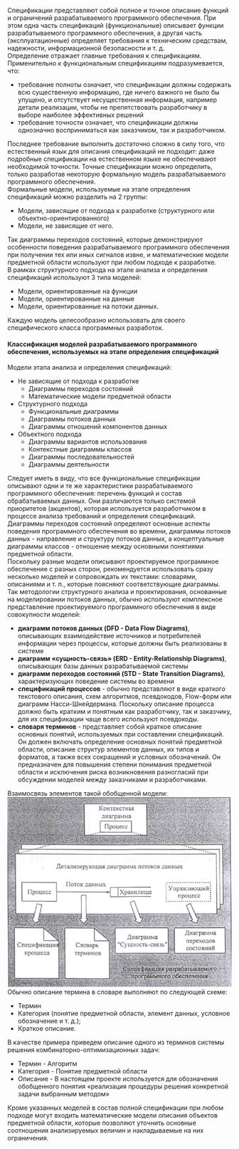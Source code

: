 Спецификации представляют собой полное и точное описание функций и ограничений разрабатываемого программного обеспечения. При этом одна часть спецификаций (функциональные) описывает функции разрабатываемого программного обеспечения, а другая часть (эксплуатационные) определяет требования к техническим средствам, надежности, информационной безопасности и т. д.  
Определение отражает главные требования к спецификациям. Применительно к
функциональным спецификациям подразумевается, что:
- требование полноты означает, что спецификации должны содержать всю существенную информацию, где ничего важного не было бы упущено, и отсутствует несущественная информация, например детали реализации, чтобы не препятствовать разработчику в выборе наиболее эффективных решений
- требование точности означает, что спецификации должны однозначно восприниматься как заказчиком, так и разработчиком.
  
Последнее требование выполнить достаточно сложно в силу того, что естественный язык для описания спецификаций не подходит: даже подробные спецификации на естественном языке не обеспечивают необходимой точности. Точные спецификации можно определить, только разработав некоторую формальную модель разрабатываемого программного обеспечения.  
Формальные модели, используемые на этапе определения спецификаций можно разделить на 2 группы: 
- Модели, зависящие от подхода к разработке (структурного или объектно-ориентированного)
- Модели, не зависящие от него. 
  
Так диаграммы переходов состояний, которые демонстрируют особенности поведения разрабатываемого программного обеспечения при получении тех или иных сигналов извне, и математические модели предметной области используют при любом подходе к разработке.  
В рамках структурного подхода на этапе анализа и определения спецификаций используют
3 типа моделей: 
- Модели, ориентированные на функции
- Модели, ориентированные на данные
- Модели, ориентированные на потоки данных. 
  
Каждую модель целесообразно использовать для своего специфического класса программных разработок.  
#### Классификация моделей разрабатываемого программного обеспечения, используемых на этапе определения спецификаций
Модели этапа анализа и определения спецификаций:
- Не зависящие от подхода к разработке
	- Диаграммы переходов состояний
	- Математические модели предметной области
- Структурного подхода
	- Функциональные диаграммы
	- Диаграммы потоков данных
	- Диаграммы отношений компонентов данных
- Объектного подхода
	- Диаграммы вариантов использования
	- Контекстные диаграммы классов
	- Диаграммы последовательностей
	- Диаграммы деятельности
  
Следует иметь в виду, что все функциональные спецификации описывают одни и те же характеристики разрабатываемого программного обеспечения: перечень функций и состав обрабатываемых данных. Они различаются только системой приоритетов (акцентов), которая используется разработчиком в процессе анализа требований и определения спецификаций. Диаграммы переходов состояний определяют основные аспекты поведения программного обеспечения во времени, диаграммы потоков данных - направление и структуру потоков данных, а концептуальные диаграммы классов - отношение между основными понятиями предметной области.  
Поскольку разные модели описывают проектируемое программное обеспечение с разных сторон, рекомендуется использовать сразу несколько моделей и сопровождать их текстами: словарями, описаниями и т. п., которые поясняют соответствующие диаграммы.  
Так методологии структурного анализа и проектирования, основанные на моделировании потоков данных, обычно используют комплексное представление проектируемого программного обеспечения в виде совокупности моделей:
- **диаграмм потоков данных (DFD - Data Flow Diagrams)**, описывающих взаимодействие источников и потребителей информации через процессы, которые должны быть реализованы в системе
- **диаграмм «сущность-связь» (ERD - Entity-Relationship Diagrams)**, описывающих базы данных разрабатываемой системы
- **диаграмм переходов состояний (STD - State Transition Diagrams)**, характеризующих поведение системы во времени
- **спецификаций процессов** - обычно представляют в виде краткого текстового описания, схем алгоритмов, псевдокодов, Flow-форм или диаграмм Насси-Шнейдермана. Поскольку описание процесса должно быть кратким и понятным как разработчику, так и заказчику, для их спецификации чаще всего используют псевдокоды.
- **словаря терминов** - представляет собой краткое описание основных понятий, используемых при составлении спецификаций. Он должен включать определение основных понятий предметной области, описание структур элементов данных, их типов и форматов, а также всех сокращений и условных обозначений. Он предназначен для повышения степени понимания предметной области и исключения риска возникновения разногласий при обсуждении моделей между заказчиками и разработчиками.
  
Взаимосвязь элементов такой обобщенной модели:  
![Взаимосвязь элементов](../Pictures/12_01.%20Взаимосвязь%20элементов.png)  
Обычно описание термина в словаре выполняют по следующей схеме:
- Термин
- Категория (понятие предметной области, элемент данных, условное обозначение и т. д.);
- Краткое описание.
  
В качестве примера приведем описание одного из терминов системы решения комбинаторно-оптимизационных задач:
- Термин - Алгоритм
- Категория - Понятие предметной области
- Описание - В настоящем проекте используется для обозначения обобщенного понятия «реализация процедуры решения конкретной задачи выбранным методом»
  
Кроме указанных моделей в состав полной спецификации при любом подходе могут входить математические модели описания объектов предметной области, которые позволяют уточнить основные соотношения анализируемых величин и накладываемые на них ограничения.